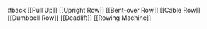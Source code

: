 #back 
[[Pull Up]]
[[Upright Row]]
[[Bent-over Row]]
[[Cable Row]]
[[Dumbbell Row]]
[[Deadlift]]
[[Rowing Machine]]
